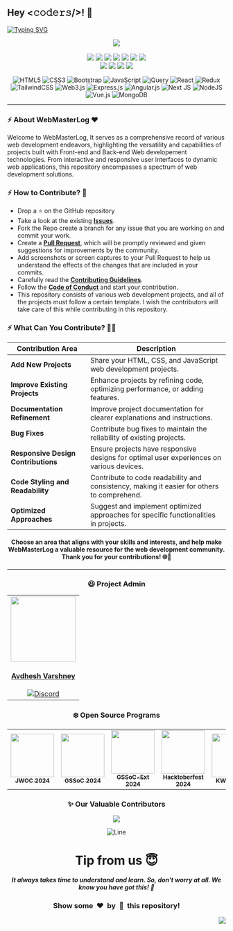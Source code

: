 <h2>Hey <𝚌𝚘𝚍𝚎𝚛𝚜/>! 👋</h2>

[![Typing SVG](https://readme-typing-svg.herokuapp.com?font=Fira+Code&size=60&pause=1000&center=true&vCenter=true&multiline=true&width=1000&height=100&lines=Web+Master+Log)](https://git.io/typing-svg)

<div align="center">
  <p>
    <a href="https://www.buymeacoffee.com/avdheshvarshney">
      <img src="https://img.shields.io/badge/Buy%20Me%20a%20Coffee-ffdd00?style=for-the-badge&logo=buy-me-a-coffee&logoColor=black" />
    </a><br /><br />
    <img src="https://img.shields.io/github/repo-size/Avdhesh-Varshney/WebMasterLog" />
    <img src="https://img.shields.io/github/contributors/Avdhesh-Varshney/WebMasterLog" />
    <img src="https://img.shields.io/github/languages/count/Avdhesh-Varshney/WebMasterLog" />
    <img src="https://img.shields.io/github/stars/Avdhesh-Varshney/WebMasterLog" />
    <img src="https://img.shields.io/github/forks/Avdhesh-Varshney/WebMasterLog" />
    <img src="https://img.shields.io/github/last-commit/Avdhesh-Varshney/WebMasterLog" />
    <img src="https://img.shields.io/github/license/Avdhesh-Varshney/WebMasterLog" />
    <br />
    <img src="https://img.shields.io/github/issues-raw/Avdhesh-Varshney/WebMasterLog" />
    <img src="https://img.shields.io/github/issues-closed-raw/Avdhesh-Varshney/WebMasterLog" />
    <img src="https://img.shields.io/github/issues-pr-raw/Avdhesh-Varshney/WebMasterLog" />
    <img src="https://img.shields.io/github/issues-pr-closed-raw/Avdhesh-Varshney/WebMasterLog" />
  </p>
  <p>

  ![HTML5](https://img.shields.io/badge/html5-%23E34F26.svg?style=for-the-badge&logo=html5&logoColor=white)
  ![CSS3](https://img.shields.io/badge/css3-%231572B6.svg?style=for-the-badge&logo=css3&logoColor=white)
  ![Bootstrap](https://img.shields.io/badge/bootstrap-%238511FA.svg?style=for-the-badge&logo=bootstrap&logoColor=white)
  ![JavaScript](https://img.shields.io/badge/javascript-%23323330.svg?style=for-the-badge&logo=javascript&logoColor=%23F7DF1E)
  ![jQuery](https://img.shields.io/badge/jquery-%230769AD.svg?style=for-the-badge&logo=jquery&logoColor=white)
  ![React](https://img.shields.io/badge/react-%2320232a.svg?style=for-the-badge&logo=react&logoColor=%2361DAFB)
  ![Redux](https://img.shields.io/badge/redux-%23593d88.svg?style=for-the-badge&logo=redux&logoColor=white)
  ![TailwindCSS](https://img.shields.io/badge/tailwindcss-%2338B2AC.svg?style=for-the-badge&logo=tailwind-css&logoColor=white)
  ![Web3.js](https://img.shields.io/badge/web3.js-F16822?style=for-the-badge&logo=web3.js&logoColor=white)
  ![Express.js](https://img.shields.io/badge/express.js-%23404d59.svg?style=for-the-badge&logo=express&logoColor=%2361DAFB)
  ![Angular.js](https://img.shields.io/badge/angular.js-%23E23237.svg?style=for-the-badge&logo=angularjs&logoColor=white)
  ![Next JS](https://img.shields.io/badge/Next-black?style=for-the-badge&logo=next.js&logoColor=white)
  ![NodeJS](https://img.shields.io/badge/node.js-6DA55F?style=for-the-badge&logo=node.js&logoColor=white)
  ![Vue.js](https://img.shields.io/badge/vuejs-%2335495e.svg?style=for-the-badge&logo=vuedotjs&logoColor=%234FC08D)
  ![MongoDB](https://img.shields.io/badge/MongoDB-%234ea94b.svg?style=for-the-badge&logo=mongodb&logoColor=white)
  </p>

</div>

---

### :zap: About WebMasterLog ❤️

Welcome to WebMasterLog, It serves as a comprehensive record of various web development endeavors, highlighting the versatility and capabilities of projects built with Front-end and Back-end Web developement technologies. From interactive and responsive user interfaces to dynamic web applications, this repository encompasses a spectrum of web development solutions.

### :zap: How to Contribute? 🤔

- Drop a ⭐ on the GitHub repository
- Take a look at the existing [**Issues**](https://github.com/Avdhesh-Varshney/WebMasterLog/issues). 
- Fork the Repo create a branch for any issue that you are working on and commit your work.
- Create a [**Pull Request**](https://github.com/Avdhesh-Varshney/WebMasterLog/pulls), which will be promptly reviewed and given suggestions for improvements by the community.
- Add screenshots or screen captures to your Pull Request to help us understand the effects of the changes that are included in your commits.
- Carefully read the [**Contributing Guidelines**](https://github.com/Avdhesh-Varshney/WebMasterLog/blob/main/CONTRIBUTING.md).
- Follow the [**Code of Conduct**](https://github.com/Avdhesh-Varshney/WebMasterLog/blob/main/CODE_OF_CONDUCT.md) and start your contribution.
- This repository consists of various web development projects, and all of the projects must follow a certain template. I wish the contributors will take care of this while contributing in this repository.

### :zap: What Can You Contribute? 👩‍💻

<div align="center">

| **Contribution Area**               | **Description**                                                                            |
| ----------------------------------- | ------------------------------------------------------------------------------------------ |
| **Add New Projects**                | Share your HTML, CSS, and JavaScript web development projects.                             |
| **Improve Existing Projects**       | Enhance projects by refining code, optimizing performance, or adding features.             |
| **Documentation Refinement**        | Improve project documentation for clearer explanations and instructions.                   |
| **Bug Fixes**                       | Contribute bug fixes to maintain the reliability of existing projects.                     |
| **Responsive Design Contributions** | Ensure projects have responsive designs for optimal user experiences on various devices.   |
| **Code Styling and Readability**    | Contribute to code readability and consistency, making it easier for others to comprehend. |
| **Optimized Approaches**            | Suggest and implement optimized approaches for specific functionalities in projects.       |

#### Choose an area that aligns with your skills and interests, and help make WebMasterLog a valuable resource for the web development community. Thank you for your contributions! 🌐🚀
</div>

---

<div align="center">

### 😃 Project Admin

<table>
  <tr>
    <td align="center">
      <a href="https://github.com/Avdhesh-Varshney">
        <img src="https://avatars.githubusercontent.com/u/114330097?v=4" width=150px height=150px />
      </a></br> 
      <h4 style="color:red;"><a href="https://github.com/Avdhesh-Varshney/WebMasterLog/discussions">Avdhesh Varshney</a></h4>
      <a href="https://discord.gg/tSqtvHUJzE">
        <img src="https://img.shields.io/badge/Discord-%235865F2.svg?style=for-the-badge&logo=discord&logoColor=white" alt="Discord" />
      </a>
    </td>
  </tr>
</table>

### ❄️ Open Source Programs

<table>
  <tr align="center">
    <td align="center">
      <a href="https://www.jwoc.tech/">
        <img src="https://github.com/user-attachments/assets/788a8d65-9955-4520-a4f0-439a8add3d61" height=100px /><br />
        <sub><b>JWOC 2024</b></sub>
      </a>
    </td>
    <td align="center">
      <a href="https://gssoc.girlscript.tech/">
        <img src="https://github.com/user-attachments/assets/c464f695-d0b9-4fc1-9c7c-add9e19d9167" height=100px /><br />
        <sub><b>GSSoC 2024</b></sub>
      </a>
    </td>
    <td align="center">
      <a href="https://gssoc.girlscript.tech/">
        <img src="https://github.com/user-attachments/assets/c464f695-d0b9-4fc1-9c7c-add9e19d9167" height=100px /><br />
        <sub><b>GSSoC-Ext 2024</b></sub>
      </a>
    </td>
    <td align="center">
      <a href="https://hacktoberfest.com/">
        <img src="https://github.com/user-attachments/assets/ff164f5c-d294-4af0-a77b-c19e78685c47" height=100px /><br />
        <sub><b>Hacktoberfest 2024</b></sub>
      </a>
    </td>
    <td align="center">
      <a href="https://kwoc.kossiitkgp.org/">
        <img src="https://github.com/user-attachments/assets/4d9fea63-34df-48ac-a33a-f5a8c333b191" height=100px /><br />
        <sub><b>KWOC 2024</b></sub>
      </a>
    </td>
    <td align="center">
      <a href="https://24pullrequests.com/">
        <img src="https://github.com/user-attachments/assets/eea72bf3-eee1-481a-9f9e-2f9d9a4eb2e4" height=100px /><br />
        <sub><b>24 Pull Requests 2024</b></sub>
      </a>
    </td>
  </tr>
</table>

### ✨ Our Valuable Contributors

<a href="https://github.com/Avdhesh-Varshney/WebMasterLog/graphs/contributors">
  <img src="https://contrib.rocks/image?repo=Avdhesh-Varshney/WebMasterLog&&max=1000" />
</a>

![Line](https://github.com/Avdhesh-Varshney/WebMasterLog/assets/114330097/4b78510f-a941-45f8-a9d5-80ed0705e847)

# Tip from us 😇 
##### It always takes time to understand and learn. So, don't worry at all. We know <b>you have got this</b>! 💪 
### Show some &nbsp;❤️&nbsp; by &nbsp;🌟&nbsp; this repository! 

</div>

<a href="#top"><img src="https://img.shields.io/badge/⬆-Back%20to%20Top-red?style=for-the-badge" align="right"/></a>

